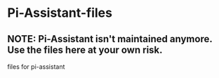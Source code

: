 # Pi-Assistant-files

## NOTE: Pi-Assistant isn't maintained anymore. Use the files here at your own risk.

files for pi-assistant
